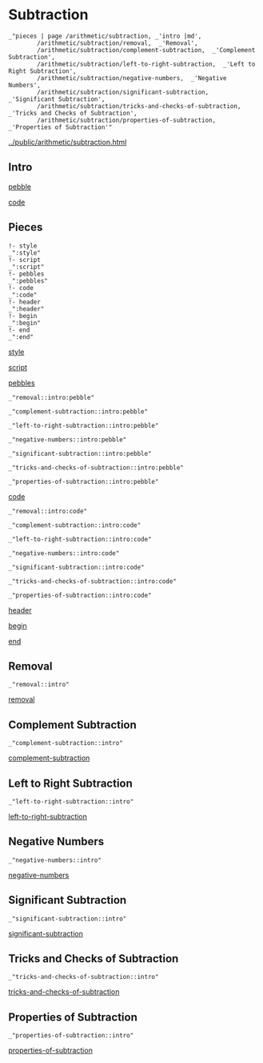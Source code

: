 # Subtraction

    _"pieces | page /arithmetic/subtraction, _'intro |md',
            /arithmetic/subtraction/removal,  _'Removal',
            /arithmetic/subtraction/complement-subtraction,  _'Complement Subtraction',
            /arithmetic/subtraction/left-to-right-subtraction,  _'Left to Right Subtraction',
            /arithmetic/subtraction/negative-numbers,  _'Negative Numbers',
            /arithmetic/subtraction/significant-subtraction,  _'Significant Subtraction',
            /arithmetic/subtraction/tricks-and-checks-of-subtraction,  _'Tricks and Checks of Subtraction',
            /arithmetic/subtraction/properties-of-subtraction,  _'Properties of Subtraction'"

[../public/arithmetic/subtraction.html](# "save:")


## Intro

[pebble]()

[code]()

## Pieces

    !- style
    _":style"
    !- script
    _":script"
    !- pebbles
    _":pebbles"
    !- code
    _":code"
    !- header
    _":header"
    !- begin
    _":begin"
    !- end
    _":end"

[style]() 

[script]()

[pebbles]()

    _"removal::intro:pebble"

    _"complement-subtraction::intro:pebble"

    _"left-to-right-subtraction::intro:pebble"

    _"negative-numbers::intro:pebble"

    _"significant-subtraction::intro:pebble"

    _"tricks-and-checks-of-subtraction::intro:pebble"

    _"properties-of-subtraction::intro:pebble"


[code]()

    _"removal::intro:code"

    _"complement-subtraction::intro:code"

    _"left-to-right-subtraction::intro:code"

    _"negative-numbers::intro:code"

    _"significant-subtraction::intro:code"

    _"tricks-and-checks-of-subtraction::intro:code"

    _"properties-of-subtraction::intro:code"


[header]()

[begin]()

[end]()

## Removal

    _"removal::intro"


[removal](pages/arithmetic_subtraction_removal.md "load:")

## Complement Subtraction

    _"complement-subtraction::intro"


[complement-subtraction](pages/arithmetic_subtraction_complement-subtraction.md "load:")

## Left to Right Subtraction

    _"left-to-right-subtraction::intro"


[left-to-right-subtraction](pages/arithmetic_subtraction_left-to-right-subtraction.md "load:")

## Negative Numbers

    _"negative-numbers::intro"


[negative-numbers](pages/arithmetic_subtraction_negative-numbers.md "load:")

## Significant Subtraction

    _"significant-subtraction::intro"


[significant-subtraction](pages/arithmetic_subtraction_significant-subtraction.md "load:")

## Tricks and Checks of Subtraction

    _"tricks-and-checks-of-subtraction::intro"


[tricks-and-checks-of-subtraction](pages/arithmetic_subtraction_tricks-and-checks-of-subtraction.md "load:")

## Properties of Subtraction

    _"properties-of-subtraction::intro"


[properties-of-subtraction](pages/arithmetic_subtraction_properties-of-subtraction.md "load:")